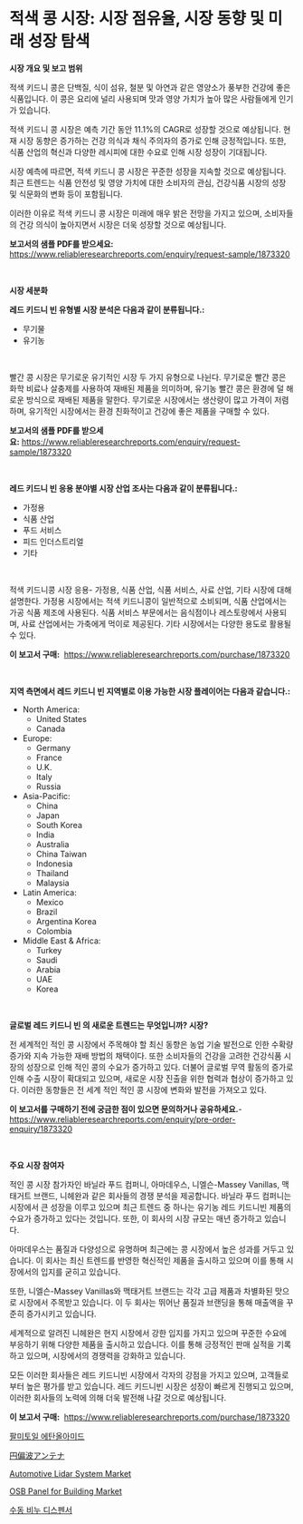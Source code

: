 <p><h1>적색 콩 시장: 시장 점유율, 시장 동향 및 미래 성장 탐색</h1></p><p><strong>시장 개요 및 보고 범위</strong></p>
<p><p>적색 키드니 콩은 단백질, 식이 섬유, 철분 및 아연과 같은 영양소가 풍부한 건강에 좋은 식품입니다. 이 콩은 요리에 널리 사용되며 맛과 영양 가치가 높아 많은 사람들에게 인기가 있습니다.</p><p>적색 키드니 콩 시장은 예측 기간 동안 11.1%의 CAGR로 성장할 것으로 예상됩니다. 현재 시장 동향은 증가하는 건강 의식과 채식 주의자의 증가로 인해 긍정적입니다. 또한, 식품 산업의 혁신과 다양한 레시피에 대한 수요로 인해 시장 성장이 기대됩니다.</p><p>시장 예측에 따르면, 적색 키드니 콩 시장은 꾸준한 성장을 지속할 것으로 예상됩니다. 최근 트렌드는 식품 안전성 및 영양 가치에 대한 소비자의 관심, 건강식품 시장의 성장 및 식문화의 변화 등이 포함됩니다.</p><p>이러한 이유로 적색 키드니 콩 시장은 미래에 매우 밝은 전망을 가지고 있으며, 소비자들의 건강 의식이 높아지면서 시장은 더욱 성장할 것으로 예상됩니다.</p></p>
<p><strong>보고서의 샘플 PDF를 받으세요:</strong> <a href="https://www.reliableresearchreports.com/enquiry/request-sample/1873320">https://www.reliableresearchreports.com/enquiry/request-sample/1873320</a></p>
<p>&nbsp;</p>
<p><strong>시장 세분화</strong></p>
<p><strong>레드 키드니 빈 유형별 시장 분석은 다음과 같이 분류됩니다.:</strong></p>
<p><ul><li>무기물</li><li>유기농</li></ul></p>
<p>&nbsp;</p>
<p><p>빨간 콩 시장은 무기로운 유기적인 시장 두 가지 유형으로 나뉜다. 무기로운 빨간 콩은 화학 비료나 살충제를 사용하여 재배된 제품을 의미하며, 유기농 빨간 콩은 환경에 덜 해로운 방식으로 재배된 제품을 말한다. 무기로운 시장에서는 생산량이 많고 가격이 저렴하며, 유기적인 시장에서는 환경 친화적이고 건강에 좋은 제품을 구매할 수 있다.</p></p>
<p><strong>보고서의 샘플 PDF를 받으세요:</strong>&nbsp;<a href="https://www.reliableresearchreports.com/enquiry/request-sample/1873320">https://www.reliableresearchreports.com/enquiry/request-sample/1873320</a></p>
<p>&nbsp;</p>
<p><strong> 레드 키드니 빈 응용 분야별 시장 산업 조사는 다음과 같이 분류됩니다.:</strong></p>
<p><ul><li>가정용</li><li>식품 산업</li><li>푸드 서비스</li><li>피드 인더스트리얼</li><li>기타</li></ul></p>
<p>&nbsp;</p>
<p><p>적색 키드니콩 시장 응용- 가정용, 식품 산업, 식품 서비스, 사료 산업, 기타 시장에 대해 설명한다. 가정용 시장에서는 적색 키드니콩이 일반적으로 소비되며, 식품 산업에서는 가공 식품 제조에 사용된다. 식품 서비스 부문에서는 음식점이나 레스토랑에서 사용되며, 사료 산업에서는 가축에게 먹이로 제공된다. 기타 시장에서는 다양한 용도로 활용될 수 있다.</p></p>
<p><strong>이 보고서 구매:</strong>&nbsp; <a href="https://www.reliableresearchreports.com/purchase/1873320">https://www.reliableresearchreports.com/purchase/1873320</a></p>
<p>&nbsp;</p>
<p><strong>지역 측면에서 레드 키드니 빈 지역별로 이용 가능한 시장 플레이어는 다음과 같습니다.:</strong></p>
<p><ul>
    <li>
        North America:
        <ul>
            <li>United States</li>
            <li>Canada</li>
        </ul>
    </li>
    <li>
        Europe:
        <ul>
            <li>Germany</li>
            <li>France</li>
            <li>U.K.</li>
            <li>Italy</li>
            <li>Russia</li>
        </ul>
    </li>
    <li>
        Asia-Pacific:
        <ul>
            <li>China</li>
            <li>Japan</li>
            <li>South Korea</li>
            <li>India</li>
            <li>Australia</li>
            <li>China Taiwan</li>
            <li>Indonesia</li>
            <li>Thailand</li>
            <li>Malaysia</li>
        </ul>
    </li>
    <li>
        Latin America:
        <ul>
            <li>Mexico</li>
            <li>Brazil</li>
            <li>Argentina Korea</li>
            <li>Colombia</li>
        </ul>
    </li>
    <li>
        Middle East & Africa:
        <ul>
            <li>Turkey</li>
            <li>Saudi</li>
            <li>Arabia</li>
            <li>UAE</li>
            <li>Korea</li>
        </ul>
    </li>
    </ul></p>
<p>&nbsp;</p>
<p><strong>글로벌 레드 키드니 빈 의 새로운 트렌드는 무엇입니까? 시장?</strong></p>
<p><p>전 세계적인 적인 콩 시장에서 주목해야 할 최신 동향은 농업 기술 발전으로 인한 수확량 증가와 지속 가능한 재배 방법의 채택이다. 또한 소비자들의 건강을 고려한 건강식품 시장의 성장으로 인해 적인 콩의 수요가 증가하고 있다. 더불어 글로벌 무역 활동의 증가로 인해 수출 시장이 확대되고 있으며, 새로운 시장 진출을 위한 협력과 협상이 증가하고 있다. 이러한 동향들은 전 세계 적인 적인 콩 시장에 변화와 발전을 가져오고 있다.</p></p>
<p><strong>이 보고서를 구매하기 전에 궁금한 점이 있으면 문의하거나 공유하세요.</strong>- <a href="https://www.reliableresearchreports.com/enquiry/pre-order-enquiry/1873320">https://www.reliableresearchreports.com/enquiry/pre-order-enquiry/1873320</a></p>
<p>&nbsp;</p>
<p><strong>주요 시장 참여자</strong></p>
<p><p>적인 콩 시장 참가자인 바닐라 푸드 컴퍼니, 아마데우스, 니엘슨-Massey Vanillas, 맥태거트 브랜드, 니헤완과 같은 회사들의 경쟁 분석을 제공합니다. 바닐라 푸드 컴퍼니는 시장에서 큰 성장을 이루고 있으며 최근 트렌드 중 하나는 유기농 레드 키드니빈 제품의 수요가 증가하고 있다는 것입니다. 또한, 이 회사의 시장 규모는 매년 증가하고 있습니다.</p><p>아마데우스는 품질과 다양성으로 유명하며 최근에는 콩 시장에서 높은 성과를 거두고 있습니다. 이 회사는 최신 트렌드를 반영한 혁신적인 제품을 출시하고 있으며 이를 통해 시장에서의 입지를 굳히고 있습니다.</p><p>또한, 니엘슨-Massey Vanillas와 맥태거트 브랜드는 각각 고급 제품과 차별화된 맛으로 시장에서 주목받고 있습니다. 이 두 회사는 뛰어난 품질과 브랜딩을 통해 매출액을 꾸준히 증가시키고 있습니다.</p><p>세계적으로 알려진 니헤완은 현지 시장에서 강한 입지를 가지고 있으며 꾸준한 수요에 부응하기 위해 다양한 제품을 출시하고 있습니다. 이를 통해 긍정적인 판매 실적을 기록하고 있으며, 시장에서의 경쟁력을 강화하고 있습니다.</p><p>모든 이러한 회사들은 레드 키드니빈 시장에서 각자의 강점을 가지고 있으며, 고객들로부터 높은 평가를 받고 있습니다. 레드 키드니빈 시장은 성장이 빠르게 진행되고 있으며, 이러한 회사들의 노력에 의해 더욱 발전해 나갈 것으로 예상됩니다.</p></p>
<p><strong>이 보고서 구매:</strong>&nbsp;&nbsp;<a href="https://www.reliableresearchreports.com/purchase/1873320">https://www.reliableresearchreports.com/purchase/1873320</a></p>
<p><p><a href="https://github.com/trmesnao7959541/Market-Research-Report-List-1/blob/main/59100552614.md">팔미토일 에탄올아미드</a></p><p><a href="https://github.com/adcxff01450218/Market-Research-Report-List-1/blob/main/80408632983.md">円偏波アンテナ</a></p><p><a href="https://issuu.com/reportprime-2/docs/automotive-lidar-system-market-size-2030.pptx">Automotive Lidar System Market</a></p><p><a href="https://issuu.com/reportprime-2/docs/osb-panel-for-building-market-size-2030.pptx">OSB Panel for Building Market</a></p><p><a href="https://github.com/vsn7qpua81q/Market-Research-Report-List-1/blob/main/14198282615.md">수동 비누 디스펜서</a></p></p>
